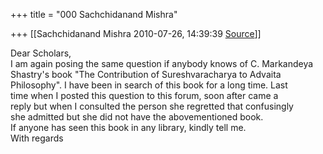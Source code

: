 +++
title = "000 Sachchidanand Mishra"

+++
[[Sachchidanand Mishra	2010-07-26, 14:39:39 [Source](https://groups.google.com/g/bvparishat/c/Xgo2gAjzpKY)]]



Dear Scholars,  
I am again posing the same question if anybody knows of C. Markandeya  
Shastry's book "The Contribution of Sureshvaracharya to Advaita  
Philosophy". I have been in search of this book for a long time. Last  
time when I posted this question to this forum, soon after came a  
reply but when I consulted the person she regretted that confusingly  
she admitted but she did not have the abovementioned book.  
If anyone has seen this book in any library, kindly tell me.  
With regards  

